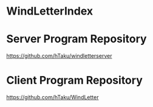 # WindLetterIndex

# Server Program Repository
https://github.com/hTaku/windletterserver

# Client Program Repository
https://github.com/hTaku/WindLetter
